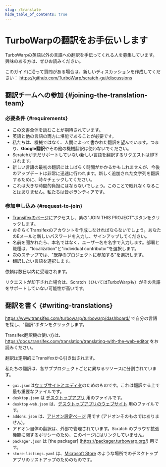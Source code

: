 ```yaml
---
slug: /translate
hide_table_of_contents: true
---
```


# TurboWarpの翻訳をお手伝いします

TurboWarpの英語以外の言語への翻訳を手伝ってくれる人を募集しています。興味のある方は、ぜひお読みください。

このガイドに沿って質問がある場合は、新しいディスカッションを作成してください： https://github.com/TurboWarp/scratch-gui/discussions

## 翻訳チームへの参加 {#joining-the-translation-team}

### 必要条件 {#requirements}

 - この文書全体を読むことが期待されています。
 - 英語と他の言語の両方に堪能であることが必要です。
 - 私たちは、機械ではなく、人間によって書かれた翻訳を望んでいます。つまり、**Google翻訳**やその他の機械翻訳は使わないでください。
 - Scratchがまだサポートしていない新しい言語を翻訳するリクエストは却下されます。
 - 新しい言語の最初の翻訳にはしばらく時間がかかるかもしれませんが、今後のアップデートは非常に迅速に行われます。新しく追加された文字列を翻訳するために、時々チェックしてください。
 - これは大きな時間的負担にはならないでしょう。このことで眠れなくなることはありません。私たちは皆ボランティアです。

### 参加申し込み {#request-to-join}
 
 - [Transifexのページ](https://www.transifex.com/turbowarp/turbowarp/)にアクセスし、紫の"JOIN THIS PROJECT"ボタンをクリックします。
 - おそらくTransifexのアカウントを作成しなければならないでしょう。あなたのEメールと新しいパスワードを入力し、サインアップしてください。
 - 名前を聞かれたら、本名ではなく、ユーザー名を名字で入力します。部署と職種は、"localization"と"individual contributor"を選択します。
 - 次のステップでは、"既存のプロジェクトに参加する"を選択します。
 - 翻訳したい言語を選択します。

依頼は数日以内に受理されます。

リクエストが却下された場合は、Scratch（ひいてはTurboWarpも）がその言語をサポートしていない可能性が高いです。

## 翻訳を書く {#writing-translations}

https://www.transifex.com/turbowarp/turbowarp/dashboard/ で自分の言語を探し、"翻訳"ボタンをクリックします。

Transifex翻訳機の使い方は、https://docs.transifex.com/translation/translating-with-the-web-editor をお読みください。

翻訳は定期的にTransifexから引き出されます。

私たちの翻訳は、各サブプロジェクトごとに異なるリソースに分割されています。

 - `gui.json`は[ウェブサイトとエディタ](https://turbowarp.org)のためのものです。これは翻訳する上で最も重要なファイルです。
 - `desktop.json` は [デスクトップアプリ](https://desktop.turbowarp.org/) 用のファイルです。
 - `desktop-web.json` は、[デスクトップアプリのウェブサイト](https://desktop.turbowarp.org/) 用のファイルです。
 - `addons.json` は、[アドオン設定ページ](https://turbowarp.org/addons) 用です (アドオンそのものではありません)。
 - アドオン自体の翻訳は、外部で管理されています。Scratch のブラウザ拡張機能に関するポリシーのため、このページにはリンクしていません。
 - `packager.json` は [the packager] (https://packager.turbowarp.org/) 用です。
 - `store-listings.yaml` は、[Microsoft Store](https://apps.microsoft.com/store/detail/9P4DPZGV5ZKL) のような場所でのデスクトップアプリのリストアップのためのものです。
